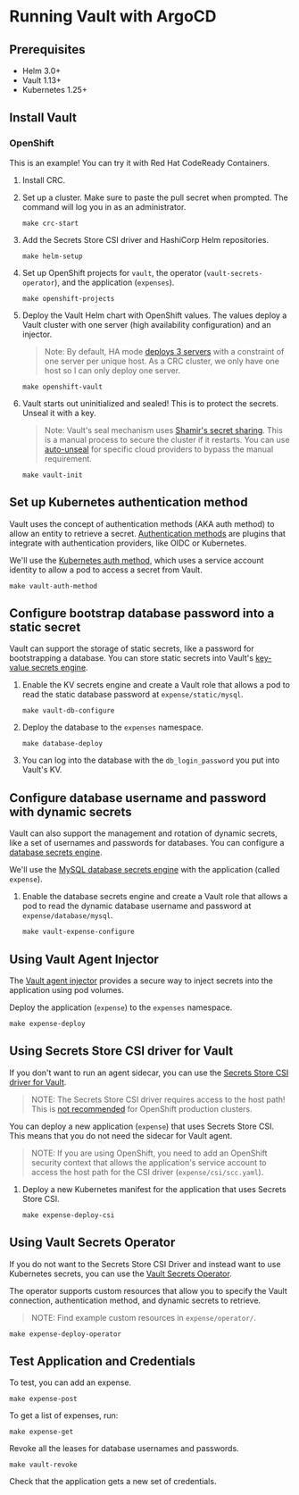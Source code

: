 # Running Vault with ArgoCD

## Prerequisites

- Helm 3.0+
- Vault 1.13+
- Kubernetes 1.25+

## Install Vault

### OpenShift

This is an example! You can try it with Red Hat CodeReady Containers.

1. Install CRC.

1. Set up a cluster. Make sure to paste the pull secret when prompted.
   The command will log you in as an administrator.
   ```shell
   make crc-start
   ```

1. Add the Secrets Store CSI driver and HashiCorp Helm repositories.
   ```shell
   make helm-setup
   ```

1. Set up OpenShift projects for `vault`, the operator (`vault-secrets-operator`),
   and the application (`expenses`).
   ```shell
   make openshift-projects
   ```

1. Deploy the Vault Helm chart with OpenShift values. The values deploy
   a Vault cluster with one server (high availability configuration)
   and an injector.

    > Note: By default, HA mode [deploys 3 servers](https://www.vaultproject.io/docs/platform/k8s/helm/openshift#highly-available-raft-mode)
    > with a constraint of one server per unique host.
    > As a CRC cluster, we only have one host so I can only deploy one server.

   ```shell
   make openshift-vault
   ```

1. Vault starts out uninitialized and sealed! This is to protect the secrets. Unseal
   it with a key.

   > Note: Vault's seal mechanism uses [Shamir's secret sharing](https://www.vaultproject.io/docs/concepts/seal).
   > This is a manual process to secure the cluster if it restarts. You can use
   > [auto-unseal](https://www.vaultproject.io/docs/configuration/seal) for
   > specific cloud providers to bypass the manual requirement.

   ```shell
   make vault-init
   ```

## Set up Kubernetes authentication method

Vault uses the concept of authentication methods (AKA auth method) to allow an
entity to retrieve a secret.
[Authentication methods](https://www.vaultproject.io/docs/auth) are plugins that integrate
with authentication providers, like OIDC or Kubernetes.

We'll use the [Kubernetes auth method](https://www.vaultproject.io/docs/auth/kubernetes),
which uses a service account identity to allow a pod
to access a secret from Vault.

```shell
make vault-auth-method
```

## Configure bootstrap database password into a static secret

Vault can support the storage of static secrets, like a password for bootstrapping
a database. You can store static secrets into Vault's
[key-value secrets engine](https://www.vaultproject.io/docs/secrets/kv/kv-v2).

1. Enable the KV secrets engine and create a Vault role that allows a pod to
   read the static database password at `expense/static/mysql`.
   ```shell
   make vault-db-configure
   ```

1. Deploy the database to the `expenses` namespace.
   ```shell
   make database-deploy
   ```

1. You can log into the database with the `db_login_password` you put into Vault's KV.

## Configure database username and password with dynamic secrets

Vault can also support the management and rotation of dynamic secrets,
like a set of usernames and passwords for databases. You can configure a
[database secrets engine](https://www.vaultproject.io/docs/secrets/databases).

We'll use the
[MySQL database secrets engine](https://www.vaultproject.io/docs/secrets/databases/mysql-maria)
with the application (called `expense`).

1. Enable the database secrets engine and create a Vault role that allows a pod to
   read the dynamic database username and password at `expense/database/mysql`.
   ```shell
   make vault-expense-configure
   ```

## Using Vault Agent Injector

The [Vault agent injector](https://developer.hashicorp.com/vault/docs/platform/k8s/injector)
provides a secure way to inject secrets into the application
using pod volumes.

Deploy the application (`expense`) to the `expenses` namespace.

```shell
make expense-deploy
```

## Using Secrets Store CSI driver for Vault

If you don't want to run an agent sidecar, you can use the
[Secrets Store CSI driver for Vault](https://developer.hashicorp.com/vault/docs/platform/k8s/csi).

> NOTE: The Secrets Store CSI driver requires access to the host path! This is
> [not recommended](https://docs.openshift.com/container-platform/4.9/storage/persistent_storage/persistent-storage-hostpath.html)
> for OpenShift production clusters.

You can deploy a new application (`expense`) that uses Secrets Store CSI. This means
that you do not need the sidecar for Vault agent.

> NOTE: If you are using OpenShift, you need to add an OpenShift security context
> that allows the application's service account to access the host path for the
> CSI driver (`expense/csi/scc.yaml`).

1. Deploy a new Kubernetes manifest for the application that uses Secrets Store CSI.
   ```shell
   make expense-deploy-csi
   ```

## Using Vault Secrets Operator

If you do not want to the Secrets Store CSI Driver and instead want to use Kubernetes secrets,
you can use the [Vault Secrets Operator](https://developer.hashicorp.com/vault/docs/platform/k8s/vso).

The operator supports custom resources that allow you to specify the Vault connection,
authentication method, and dynamic secrets to retrieve.

> NOTE: Find example custom resources in `expense/operator/`.

```shell
make expense-deploy-operator
```

## Test Application and Credentials

To test, you can add an expense.

```shell
make expense-post
```

To get a list of expenses, run:

```shell
make expense-get
```

Revoke all the leases for database usernames and passwords.

```shell
make vault-revoke
```

Check that the application gets a new set of credentials.